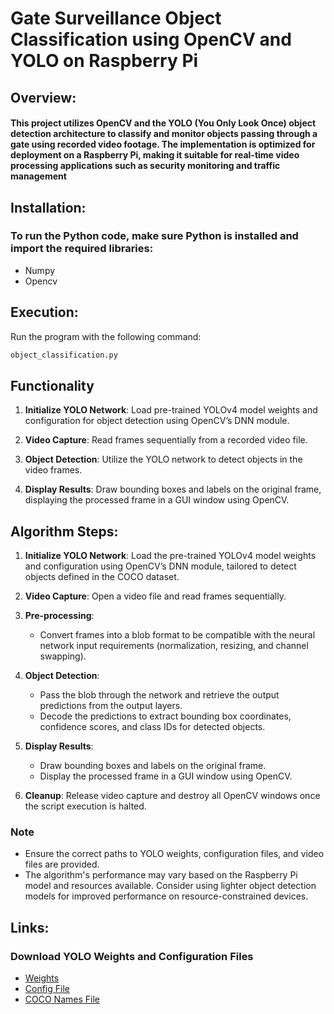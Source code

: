 # Gate Surveillance Object Classification using OpenCV and YOLO on Raspberry Pi 
## Overview:
#### This project utilizes OpenCV and the YOLO (You Only Look Once) object detection architecture to classify and monitor objects passing through a gate using recorded video footage. The implementation is optimized for deployment on a Raspberry Pi, making it suitable for real-time video processing applications such as security monitoring and traffic management

## Installation:
### To run the Python code, make sure Python is installed and import the required libraries:
- Numpy
- Opencv
  
## Execution:
Run the program with the following command:
```bash
object_classification.py
```
## Functionality

1. **Initialize YOLO Network**: Load pre-trained YOLOv4 model weights and configuration for object detection using OpenCV’s DNN module.

2. **Video Capture**: Read frames sequentially from a recorded video file.

3. **Object Detection**: Utilize the YOLO network to detect objects in the video frames.

4. **Display Results**: Draw bounding boxes and labels on the original frame, displaying the processed frame in a GUI window using OpenCV.

## Algorithm Steps:

1. **Initialize YOLO Network**: Load the pre-trained YOLOv4 model weights and configuration using OpenCV’s DNN module, tailored to detect objects defined in the COCO dataset.

2. **Video Capture**: Open a video file and read frames sequentially.

3. **Pre-processing**:
   - Convert frames into a blob format to be compatible with the neural network input requirements (normalization, resizing, and channel swapping).

4. **Object Detection**:
   - Pass the blob through the network and retrieve the output predictions from the output layers.
   - Decode the predictions to extract bounding box coordinates, confidence scores, and class IDs for detected objects.

5. **Display Results**:
   - Draw bounding boxes and labels on the original frame.
   - Display the processed frame in a GUI window using OpenCV.

6. **Cleanup**: Release video capture and destroy all OpenCV windows once the script execution is halted.

### Note

- Ensure the correct paths to YOLO weights, configuration files, and video files are provided.
- The algorithm's performance may vary based on the Raspberry Pi model and resources available. Consider using lighter object detection models for improved performance on resource-constrained devices.

## Links:
  ### Download YOLO Weights and Configuration Files
- [Weights ](https://github.com/AlexeyAB/darknet/releases/download/darknet_yolo_v4_pre/yolov4.weights)
- [Config File ](https://github.com/AlexeyAB/darknet/blob/master/cfg/yolov4.cfg)
- [COCO Names File ](https://github.com/pjreddie/darknet/blob/master/data/coco.names)

